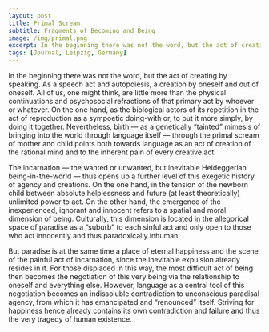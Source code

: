 ```yaml
---
layout: post
title: Primal Scream
subtitle: Fragments of Becoming and Being
image: /img/primal.png
excerpt: In the beginning there was not the word, but the act of creating by speaking. As a speech act and autopoiesis, a creation by oneself and out of oneself. All of us, one might think, are little more than the physical continuations and psychosocial refractions of that primary act by whoever or whatever. On the one hand, as the biological actors of its repetition in the act of reproduction as a sympoetic doing-with or, to put it more simply, by doing it together. Nevertheless, birth — as a genetically “tainted” mimesis of bringing into the world through language itself — through the primal scream of mother and child points both towards language as an act of creation of the rational mind and to the inherent pain of every creative act.
tags: [Journal, Leipzig, Germany]
---
```


In the beginning there was not the word, but the act of creating by speaking. As a speech act and autopoiesis, a creation by oneself and out of oneself. All of us, one might think, are little more than the physical continuations and psychosocial refractions of that primary act by whoever or whatever. On the one hand, as the biological actors of its repetition in the act of reproduction as a sympoetic doing-with or, to put it more simply, by doing it together. Nevertheless, birth — as a genetically “tainted” mimesis of bringing into the world through language itself — through the primal scream of mother and child points both towards language as an act of creation of the rational mind and to the inherent pain of every creative act.

The incarnation — the wanted or unwanted, but inevitable Heideggerian being-in-the-world — thus opens up a further level of this exegetic history of agency and creations. On the one hand, in the tension of the newborn child between absolute helplessness and future (at least theoretically) unlimited power to act. On the other hand, the emergence of the inexperienced, ignorant and innocent refers to a spatial and moral dimension of being. Culturally, this dimension is located in the allegorical space of paradise as a “suburb” to each sinful act and only open to those who act innocently and thus paradoxically inhuman.

But paradise is at the same time a place of eternal happiness and the scene of the painful act of incarnation, since the inevitable expulsion already resides in it. For those displaced in this way, the most difficult act of being then becomes the negotiation of this very being via the relationship to oneself and everything else. However, language as a central tool of this negotiation becomes an indissoluble contradiction to unconscious paradisal agency, from which it has emancipated and “renounced” itself. Striving for happiness hence already contains its own contradiction and failure and thus the very tragedy of human existence.
